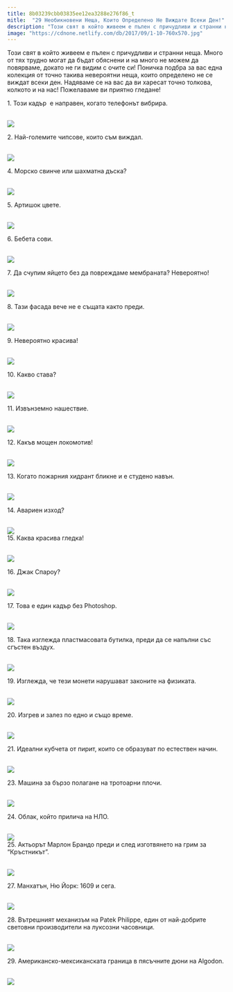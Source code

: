 ```yaml
---
title: 8b03239cbb03835ee12ea3288e276f86_t
mitle:  "29 Необикновени Неща, Които Определено Не Виждате Всеки Ден!"
description: "Този свят в който живеем е пълен с причудливи и странни неща. Много от тях трудно могат да бъдат обяснени и на много не можем да повярваме, докато не ги видим с очите �"
image: "https://cdnone.netlify.com/db/2017/09/1-10-760x570.jpg"
---
```


 <p>Този свят в който живеем е пълен с причудливи и странни неща. Много от тях трудно могат да бъдат обяснени и на много не можем да повярваме, докато не ги видим с очите си! Поничка подбра за вас една колекция от точно такива невероятни неща, които определено не се виждат всеки ден. Надяваме се на вас да ви харесат точно толкова, колкото и на нас! Пожелаваме ви приятно гледане!</p>      <p>1. Този кадър  е направен, когато телефонът вибрира.</p> <p> <br/><img src="https://cdnone.netlify.com/db/2017/09/1-10-760x570.jpg"/><br/></p> <p>2. Най-големите чипсове, които съм виждал.</p>      <p> <br/><img src="https://cdnone.netlify.com/db/2017/09/2-10.jpg"/><br/></p> <p>4. Морско свинче или шахматна дъска?</p> <p> <br/><img src="https://cdnone.netlify.com/db/2017/09/4-11-760x1013.jpg"/><br/></p> <p>5. Артишок цвете.</p>      <p> <br/><img src="https://cdnone.netlify.com/db/2017/09/5-8-760x428.jpg"/><br/></p> <p>6. Бебета сови.</p> <p> <br/><img src="https://cdnone.netlify.com/db/2017/09/6-10-760x400.jpg"/><br/></p> <p>7. Да счупим яйцето без да повреждаме мембраната? Невероятно!</p> <p> <br/><img src="https://cdnone.netlify.com/db/2017/09/7-9.jpg"/><br/></p> <p>8. Тази фасада вече не е същата както преди.</p>      <p> <br/><img src="https://cdnone.netlify.com/db/2017/09/8-11-760x1012.jpg"/><br/></p> <p>9. Невероятно красива!</p> <p> <br/><img src="https://cdnone.netlify.com/db/2017/09/9-11.jpg"/><br/></p> <p>10. Какво става?</p>      <p> <br/><img src="https://cdnone.netlify.com/db/2017/09/10-10.jpg"/><br/></p> <p>11. Извънземно нашествие.</p> <p> <br/><img src="https://cdnone.netlify.com/db/2017/09/11-10.jpg"/><br/></p> <p>12. Какъв мощен локомотив!</p> <p> <br/><img src="https://cdnone.netlify.com/db/2017/09/12-9-760x439.jpg"/><br/></p> <p>13. Когато пожарния хидрант бликне и е студено навън.</p> <p> <br/><img src="https://cdnone.netlify.com/db/2017/09/13-10-760x988.jpg"/><br/></p> <p>14. Авариен изход?</p> <p> <br/><img src="https://cdnone.netlify.com/db/2017/09/14-10.jpg"/><br/> 15. Каква красива гледка!</p> <p> <br/><img src="https://cdnone.netlify.com/db/2017/09/15-10.jpg"/><br/></p> <p>16. Джак Спароу?</p> <p> <br/><img src="https://cdnone.netlify.com/db/2017/09/16-9.jpg"/><br/></p> <p>17. Това е един кадър без Photoshop.</p> <p> <br/><img src="https://cdnone.netlify.com/db/2017/09/17-8.jpg"/><br/></p> <p>18. Така изглежда пластмасовата бутилка, преди да се напълни със сгъстен въздух.</p> <p> <br/><img src="https://cdnone.netlify.com/db/2017/09/18-6.jpg"/><br/></p> <p>19. Изглежда, че тези монети нарушават законите на физиката.</p> <p> <br/><img src="https://cdnone.netlify.com/db/2017/09/19-5.jpg"/><br/></p> <p>20. Изгрев и залез по едно и също време.</p> <p> <br/><img src="https://cdnone.netlify.com/db/2017/09/20-5.jpg"/><br/></p> <p>21. Идеални кубчета от пирит, които се образуват по естествен начин.</p> <p> <br/><img src="https://cdnone.netlify.com/db/2017/09/21-5.jpg"/><br/></p> <p>23. Машина за бързо полагане на тротоарни плочи.</p> <p> <br/><img src="https://cdnone.netlify.com/db/2017/09/23-5.jpg"/><br/></p> <p>24. Облак, който прилича на НЛО.</p> <p> <br/><img src="https://cdnone.netlify.com/db/2017/09/24-4.jpg"/><br/> 25. Актьорът Марлон Брандо преди и след изготвянето на грим за “Кръстникът”.</p> <p> <br/><img src="https://cdnone.netlify.com/db/2017/09/25-4.jpg"/><br/></p> <p>27. Манхатън, Ню Йорк: 1609 и сега.</p> <p> <br/><img src="https://cdnone.netlify.com/db/2017/09/27-4.jpg"/><br/></p> <p>28. Вътрешният механизъм на Patek Philippe, един от най-добрите световни производители на луксозни часовници.</p> <p> <br/><img src="https://cdnone.netlify.com/db/2017/09/28-4.jpg"/><br/></p> <p>29. Американско-мексиканската граница в пясъчните дюни на Algodon.</p> <p> <br/><img src="https://cdnone.netlify.com/db/2017/09/29-4.jpg"/><br/></p>       